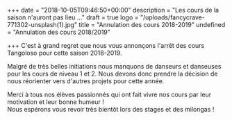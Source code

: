 +++
date = "2018-10-05T09:46:50+00:00"
description = "Les cours de la saison n'auront pas lieu ..."
draft = true
logo = "/uploads/fancycrave-771302-unsplash(1).jpg"
title = "Annulation des cours 2018-2019"
undefined = "Annulation des cours 2018/2019"

+++
C'est à grand regret que nous vous annonçons l'arrêt des cours Tangoloso pour cette saison 2018-2019.

Malgré de très belles initiations nous manquons de danseurs et danseuses pour les cours de niveau 1 et 2. Nous devons donc prendre la décision de nous réorienter vers d'autres projets pour cette année.

Merci à tous nos élèves passionnés qui ont fait vivre nos cours par leur motivation et leur bonne humeur !   
Nous espérons vous revoir très bientôt lors des stages et des milongas !